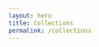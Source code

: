 ```yaml
---
layout: hero
title: Collections
permalink: /collections
---
```


<div class="container">
<section class="row main-section">
    <div id="Collections"></div>
</section>
</div>

<script src="/assets/javascripts/collections.js"></script>